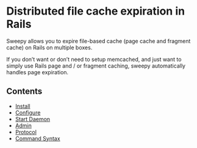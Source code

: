 # Distributed file cache expiration in Rails

Sweepy allows you to expire file-based cache (page cache and fragment cache) on Rails on multiple boxes.

If you don’t want or don’t need to setup memcached, and just want to simply use Rails page and / or fragment caching, sweepy automatically handles page expiration.

## Contents

* [Install](http://wiki.github.com/pgte/sweepy/install)
* [Configure](http://wiki.github.com/pgte/sweepy/configure)
* [Start Daemon](http://wiki.github.com/pgte/sweepy/start-daemon)
* [Admin](http://wiki.github.com/pgte/sweepy/admin)
* [Protocol](http://wiki.github.com/pgte/sweepy/protocol)
* [Command Syntax](http://wiki.github.com/pgte/sweepy/command-syntax)
